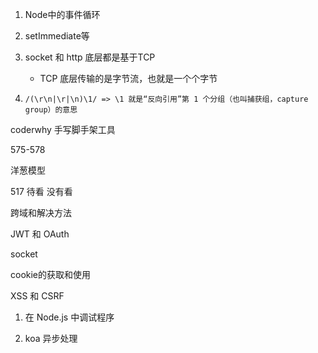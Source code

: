 1. Node中的事件循环

2. setImmediate等

3. socket 和 http 底层都是基于TCP
   + TCP 底层传输的是字节流，也就是一个个字节
   
   


1. `/(\r\n|\r|\n)\1/ => \1 就是“反向引用”第 1 个分组（也叫捕获组，capture group）的意思`



coderwhy 手写脚手架工具



575-578



洋葱模型



517 待看 没有看





跨域和解决方法

JWT 和 OAuth

socket



cookie的获取和使用

XSS 和 CSRF



1. 在 Node.js 中调试程序

2. koa 异步处理
